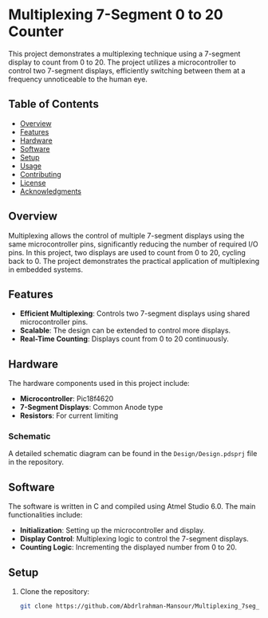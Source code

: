 # Multiplexing 7-Segment 0 to 20 Counter

This project demonstrates a multiplexing technique using a 7-segment display to count from 0 to 20. The project utilizes a microcontroller to control two 7-segment displays, efficiently switching between them at a frequency unnoticeable to the human eye.

## Table of Contents
- [Overview](#overview)
- [Features](#features)
- [Hardware](#hardware)
- [Software](#software)
- [Setup](#setup)
- [Usage](#usage)
- [Contributing](#contributing)
- [License](#license)
- [Acknowledgments](#acknowledgments)

## Overview

Multiplexing allows the control of multiple 7-segment displays using the same microcontroller pins, significantly reducing the number of required I/O pins. In this project, two displays are used to count from 0 to 20, cycling back to 0. The project demonstrates the practical application of multiplexing in embedded systems.

## Features
- **Efficient Multiplexing**: Controls two 7-segment displays using shared microcontroller pins.
- **Scalable**: The design can be extended to control more displays.
- **Real-Time Counting**: Displays count from 0 to 20 continuously.

## Hardware

The hardware components used in this project include:
- **Microcontroller**: Pic18f4620
- **7-Segment Displays**: Common Anode type
- **Resistors**: For current limiting

### Schematic

A detailed schematic diagram can be found in the `Design/Design.pdsprj` file in the repository.

## Software

The software is written in C and compiled using Atmel Studio 6.0. The main functionalities include:
- **Initialization**: Setting up the microcontroller and display.
- **Display Control**: Multiplexing logic to control the 7-segment displays.
- **Counting Logic**: Incrementing the displayed number from 0 to 20.

## Setup

1. Clone the repository:
   ```bash
   git clone https://github.com/Abdrlrahman-Mansour/Multiplexing_7seg_0_to_20_counter.git
